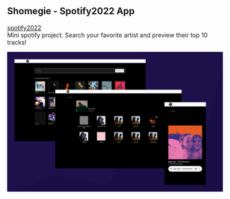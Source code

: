 ## Shomegie - Spotify2022 App
[spotify2022](https://spotify2022.vercel.app/ "shomegie.vercel.app")
<br>Mini spotify project. Search your favorite artist and preview their top 10 tracks!

![Spotify2022 App](/static/readme/2x_spotify2022_overview_1.png "Preview")

